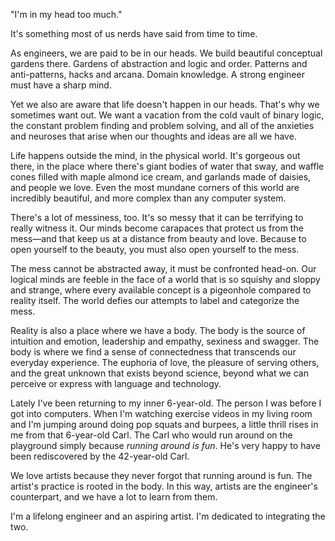 "I'm in my head too much."

It's something most of us nerds have said from time to time.

As engineers, we are paid to be in our heads. We build beautiful conceptual gardens there. Gardens of abstraction and logic and order. Patterns and anti-patterns, hacks and arcana. Domain knowledge. A strong engineer must have a sharp mind.

Yet we also are aware that life doesn't happen in our heads. That's why we sometimes want out. We want a vacation from the cold vault of binary logic, the constant problem finding and problem solving, and all of the anxieties and neuroses that arise when our thoughts and ideas are all we have.

Life happens outside the mind, in the physical world. It's gorgeous out there, in the place where there's giant bodies of water that sway, and waffle cones filled with maple almond ice cream, and garlands made of daisies, and people we love. Even the most mundane corners of this world are incredibly beautiful, and more complex than any computer system.

There's a lot of messiness, too. It's so messy that it can be terrifying to really witness it. Our minds become carapaces that protect us from the mess—and that keep us at a distance from beauty and love. Because to open yourself to the beauty, you must also open yourself to the mess.

The mess cannot be abstracted away, it must be confronted head-on. Our logical minds are feeble in the face of a world that is so squishy and sloppy and strange, where every available concept is a pigeonhole compared to reality itself. The world defies our attempts to label and categorize the mess.

Reality is also a place where we have a body. The body is the source of intuition and emotion, leadership and empathy, sexiness and swagger. The body is where we find a sense of connectedness that transcends our everyday experience. The euphoria of love, the pleasure of serving others, and the great unknown that exists beyond science, beyond what we can perceive or express with language and technology.

Lately I've been returning to my inner 6-year-old. The person I was before I got into computers. When I'm watching exercise videos in my living room and I'm jumping around doing pop squats and burpees, a little thrill rises in me from that 6-year-old Carl. The Carl who would run around on the playground simply because _running around is fun_. He's very happy to have been rediscovered by the 42-year-old Carl.

We love artists because they never forgot that running around is fun. The artist's practice is rooted in the body. In this way, artists are the engineer's counterpart, and we have a lot to learn from them.

I'm a lifelong engineer and an aspiring artist. I'm dedicated to integrating the two.
